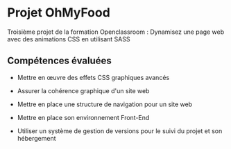 # Projet OhMyFood

Troisième projet de la formation Openclassroom : Dynamisez une page web avec des animations CSS en utilisant SASS

## Compétences évaluées

- Mettre en œuvre des effets CSS graphiques avancés
  
- Assurer la cohérence graphique d'un site web
  
- Mettre en place une structure de navigation pour un site web
  
- Mettre en place son environnement Front-End
  
- Utiliser un système de gestion de versions pour le suivi du projet et son hébergement
